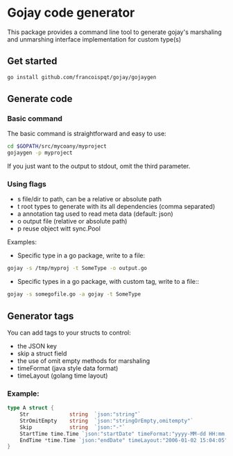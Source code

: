 # Gojay code generator

This package provides a command line tool to generate gojay's marshaling and unmarshing interface implementation for custom type(s)


## Get started

```sh
go install github.com/francoispqt/gojay/gojaygen
```

## Generate code 

### Basic command

The basic command is straightforward and easy to use:
```sh
cd $GOPATH/src/mycoany/myproject
gojaygen -p myproject
```
If you just want to the output to stdout, omit the third parameter. 

### Using flags

- s file/dir to path, can be a relative or absolute path
- t root types to generate with its all dependencies (comma separated)
- a annotation tag used to read meta data (default: json)
- o output file (relative or absolute path)
- p reuse object witt sync.Pool

Examples: 

- Specific type in a go package, write to a file:
```sh
gojay -s /tmp/myproj -t SomeType -o output.go
```

- Specific types  in a go package,  with custom tag, write to a file::
```sh
gojay -s somegofile.go -a gojay -t SomeType
```


## Generator tags

You can add tags to your structs to control:

- the JSON key
- skip a struct field
- the use of omit empty methods for marshaling
- timeFormat (java style data format)
- timeLayout (golang time layout)
 

### Example: 
```go
type A struct {
    Str             string  `json:"string"`
    StrOmitEmpty    string  `json:"stringOrEmpty,omitempty"`
    Skip            string  `json:"-"`
	StartTime time.Time `json:"startDate" timeFormat:"yyyy-MM-dd HH:mm:ss"`
	EndTime *time.Time `json:"endDate" timeLayout:"2006-01-02 15:04:05"`
}
```

